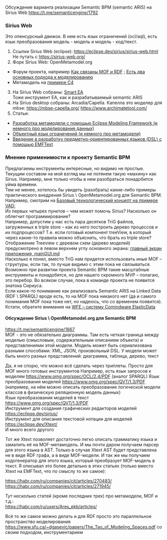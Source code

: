 Обсуждение варианта реализации Semantic BPM (semantic ARIS) на Sirius Web
https://t.me/semanticengine/1792 
### Sirius Web
Это опенсурсный движок. В нем есть язык ограничений (ocl/aql), есть язык преобразования модель - модель и модель - код/текст.

1. Ссылки Sirius Web (eclipse):
https://eclipse.dev/sirius/sirius-web.html
Не путать с https://sirius-web.org/ 
2. Форк Sirius Web: OpenMetamodel.org
- Форум проекта, например [Как связаны MOF и RDF](https://forum.openmetamodel.org/d/56-kak-svyazany-mof-i-rdf) ; [Есть два основных подхода к моделированию](https://t.me/semanticengine/1862)
- Метамодель на [примере С4](https://metamodel.dev/metamodel/c4/dev/c4) 
3. На Sirius Web собраны:
[Smart ЕА](https://www.obeosoft.com/en/products/smartea)  
Тоже инструмент EA, как и разрабатываемый semantic ARIS 
4. На Sirius desktop собраны:
Arcadia/Capella. Капелла это моделер для mbse: https://mbse-capella.org/ 
https://www.archimatetool.com/
5. Статьи:
- [Разработка метамодели с помощью Eclipse Modeling Framework (и немного про моделирование данных)](https://habr.com/ru/companies/cit/articles/266433/)
- [Объектный язык ограничений (и немного про метамодели)](https://habr.com/ru/companies/cit/articles/264963/)
- [Введение в разработку предметно-ориентированных языков (DSL) с помощью EMFText]( https://habr.com/ru/companies/cit/articles/270483/)
### Мнение применимости к проекту Semantic BPM
Предлагаемы инструменты интересные, но видимо не простые. Текущим составом на мой взгляд мы не потянем такую «махину» как Sirius. Например, мне только чтобы в нем разобраться понадобится уйма времени.   
Тем не менее, хотелось бы увидеть (разобрать) какие-либо примеры практического внедрения Sirius \ OpenMetamodel.org для Semantic BPM. 
Например, смотрим на 
[Базовый технологический концепт на примере VAD:](https://github.com/bpmbpm/doc/blob/main/Project/SemanticBPM/method/arisLDconcept.md)  
Из первых четырех пунктов – чем может помочь Sirius? Насколько он облегчит программирование?  
Например, допустим у нас есть пара десятков TriG файлов, загруженных в triple store – как из него построить дерево процессов и их подпроцессов? Т.е. если готовый компонент treeView, в который через какие-то правила можно объяснить, что брать из triple store?  
Отображение Treeview с деревом схем (дерево моделей) предусмотрено в левом верхнем углу основного экрана: 
[главный экран приложения, mainGUI.md](https://github.com/bpmbpm/doc/blob/main/Project/SemanticBPM/design/mainGUI.md)  
Насколько я понял, вместо TriG нам придется использовать иные MOF – структуры, если так, то лучше видимо с этим пока не связываться. Возможно при развитии проекта Semantic BPM такие масштабные инструменты и понадобятся, но для нашего скромного MVP – полагаю, это перебор. Во всяком случае, пока в команде проекта не появится знатока Сириуса.  
Если какое-то понимание как реализовать Semantic ARIS на Linked Data (RDF \ SPARQL) вроде есть, то на MOF пока никакого нет (да и самого понимания MOF пока тоже нет, но надеюсь, что со временем появится).    
Кстати, обратите внимание на [WFE – систему Comindware ElasticData](https://github.com/bpmbpm/doc/blob/main/Project/SemanticBPM/FAQsemBPM.md#middle)  

#### Обсуждение Sirius \ OpenMetamodel.org для Semantic BPM
https://t.me/semanticengine/1867  
MOF - это не обязательно диаграммы. Там есть четкая граница между моделью (смысловым, содержательным описанием объекта) и представлениями этой модели. Модель может быть сериализована разными способами: XML, JSON, произвольный DSL. У модели может быть много разных представлений: диаграмма, таблица, дерево, текст

Да, я не спорю, что можно всё сделать через триплеты. Просто для MOF много готовых инструментов
Например, есть язык запросов к моделям https://www.omg.org/spec/OCL/2.4/PDF (аналог SPARQL)
Язык преобразования моделей https://www.omg.org/spec/QVT/1.3/PDF   
(например, на нём можно описать преобразование логической модели классов в физическую реляционную модель данных)  
Язык преобразования моделей в текст https://www.omg.org/spec/QVT/1.3/PDF  
Инструмент для создания графических редакторов моделей https://eclipse.dev/sirius/  
Инструмент для описания текстовой нотации для моделей https://eclipse.dev/Xtext/  
И много всего другого

Тот же Xtext позволяет достаточно легко описать грамматику языка и замапить её на MOF-метамодель. И мы почти даром получаем парсер для этого языка в AST. Только в случае Xtext AST будет представлена не в виде RDF графа, а в виде MOF-модели. И так же мы получаем кодогенератор для этого языка, который преобразует MOF-модель в текст. Я описывал это более детально в этих статьях (только вместо Xtext на EMFText, что по смыслу то же самое):

https://habr.com/ru/companies/cit/articles/270483/  
https://habr.com/ru/companies/cit/articles/271945/  

Тут несколько статей (кроме последних трех) про метамодели, MOF и т.д.:  
https://habr.com/ru/users/Ares_ekb/articles/

Всё то же самое можно делать и для RDF просто это параллельное пространство моделирования https://www.sfu.ca/~dgasevic/papers/The_Tao_of_Modeling_Spaces.pdf со своим подходом, инструментарием 


